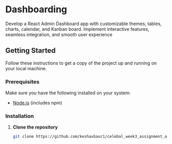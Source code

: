 # Dashboarding

Develop a React Admin Dashboard app with customizable themes, tables, charts, calendar, and Kanban board. Implement interactive features, seamless integration, and smooth user experience

## Getting Started

Follow these instructions to get a copy of the project up and running on your local machine.

### Prerequisites

Make sure you have the following installed on your system:
- [Node.js](https://nodejs.org/) (includes npm)

### Installation

1. **Clone the repository**
   ```bash
   git clone https://github.com/keshavGaur1/celebal_week3_assignment_adminDashboard.git

   
